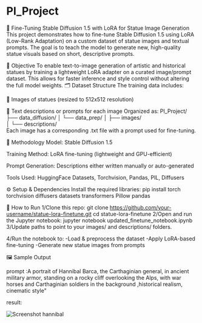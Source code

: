 # PI_Project

🗿 Fine-Tuning Stable Diffusion 1.5 with LoRA for Statue Image Generation
This project demonstrates how to fine-tune Stable Diffusion 1.5 using LoRA (Low-Rank Adaptation) on a custom dataset of statue images and textual prompts. The goal is to teach the model to generate new, high-quality statue visuals based on short, descriptive prompts.

🎯 Objective
To enable text-to-image generation of artistic and historical statues by training a lightweight LoRA adapter on a curated image/prompt dataset. This allows for faster inference and style control without altering the full model weights.
🗂️ Dataset Structure
The training data includes:

📸 Images of statues (resized to 512x512 resolution)

📝 Text descriptions or prompts for each image
Organized as:
PI_Project/
├── data_diffusion/
│   └── data_prep/
│       ├── images/             
│       └── descriptions/      
Each image has a corresponding .txt file with a prompt used for fine-tuning.

🧪 Methodology
Model: Stable Diffusion 1.5

Training Method: LoRA fine-tuning (lightweight and GPU-efficient)

Prompt Generation: Descriptions either written manually or auto-generated

Tools Used: HuggingFace Datasets, Torchvision, Pandas, PIL, Diffusers

⚙️ Setup & Dependencies
Install the required libraries:
pip install torch torchvision diffusers datasets transformers Pillow pandas

🚀 How to Run
1/Clone this repo:
git clone https://github.com/your-username/statue-lora-finetune.git
cd statue-lora-finetune
2/Open and run the Jupyter notebook:
jupyter notebook updated_finetune_notebook.ipynb
3/Update paths to point to your images/ and descriptions/ folders.

4/Run the notebook to:
-Load & preprocess the dataset
-Apply LoRA-based fine-tuning
-Generate new statue images from prompts


🖼️ Sample Output


prompt :A portrait of Hannibal Barca, the Carthaginian general, in ancient military armor, standing on a rocky cliff overlooking the Alps, with war horses and Carthaginian soldiers in the background ,historical realism, cinematic style"

result:


![Screenshot hannibal](https://github.com/user-attachments/assets/bfab2fba-8b9d-4552-a485-1b3e25ccd038)


